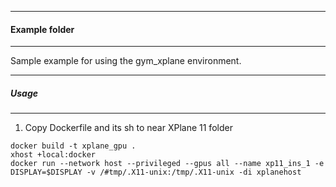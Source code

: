 ------------
#### Example folder
---------------
Sample example for using the gym_xplane environment.

-----------------
##### Usage
--------------------

1. Copy Dockerfile and its sh to near XPlane 11 folder
```
docker build -t xplane_gpu .
xhost +local:docker
docker run --network host --privileged --gpus all --name xp11_ins_1 -e DISPLAY=$DISPLAY -v /#tmp/.X11-unix:/tmp/.X11-unix -di xplanehost
```

